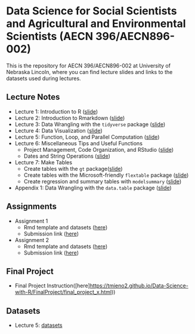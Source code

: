 
# Data Science for Social Scientists and Agricultural and Environmental Scientists (AECN 396/AECN896-002)

This is the repository for AECN 396/AECN896-002 at University of Nebraska Lincoln, where you can find lecture slides and links to the datasets used during lectures.

## Lecture Notes

+ Lecture 1: Introduction to R ([slide](https://tmieno2.github.io/Data-Science-with-R/Chapter-1-Introduction/Introduction.html))
+ Lecture 2: Introduction to Rmarkdown ([slide](https://tmieno2.github.io/Data-Science-with-R/Chapter-2-Rmarkdown/Rmarkdown_x.html))
+ Lecture 3: Data Wrangling with the `tidyverse` package ([slide](https://tmieno2.github.io/Data-Science-with-R/Chapter-3-DataWrangling/data_wrangling_x.html))
+ Lecture 4: Data Visualization ([slide](https://tmieno2.github.io/Data-Science-with-R/Chapter-4-DataVisualization/data_visualization_x.html))
+ Lecture 5: Function, Loop, and Parallel Computation ([slide](https://tmieno2.github.io/Data-Science-with-R/Chapter-5-Functions-Loop-Parallel/function_loop_parallel_x.html))
+ Lecture 6: Miscellaneous Tips and Useful Functions
    * Project Management, Code Organization, and RStudio  ([slide](https://tmieno2.github.io/Data-Science-with-R/Chapter-6-HowCodeProject/code_project_RStudio_x.html))
    * Dates and String Operations  ([slide](https://tmieno2.github.io/Data-Science-with-R/Chapter-6-Miscellaneous/misc_x.html))
+ Lecture 7: Make Tables 
    * Create tables with the `gt` package([slide](https://tmieno2.github.io/Data-Science-with-R/Chapter-7-MakeTable/make_table_x.html))
    * Create tables with the Microsoft-friendly `flextable` package ([slide](https://tmieno2.github.io/Data-Science-with-R/Chapter-7-MakeTable/make_table_flextable_x.html))
    * Create regression and summary tables with `modelsummary` ([slide](https://tmieno2.github.io/Data-Science-with-R/Chapter-7-MakeTable/modelsummary_x.html))
+ Appendix 1: Data Wrangling with the `data.table` package ([slide](https://tmieno2.github.io/Data-Science-with-R/data.table/data.table_x.html))

## Assignments

+ Assignment 1
    * Rmd template and datasets ([here](https://www.dropbox.com/sh/lz1035evu56hhs1/AADCrtdXPIJ-2aHopTTKhLkga?dl=0))
    * Submission link ([here](https://www.dropbox.com/request/RJ72YQjh4XZ4ZrcbPbaw))
+ Assignment 2
    * Rmd template and datasets ([here](https://www.dropbox.com/sh/1ftkow27rt4m6yd/AADas9eialIc3PXAqDfVNLCla?dl=0))
    * Submission link ([here](https://www.dropbox.com/request/4kpFrPyezSheeIyA5PXo))

## Final Project

* Final Project Instruction([here]https://tmieno2.github.io/Data-Science-with-R/FinalProject/final_project_x.html))

## Datasets

+ Lecture 5: [datasets](https://www.dropbox.com/sh/tonqm6wiu72t5m7/AABZEwq2UZlq0s4RxZLKzq3Ya?dl=0)